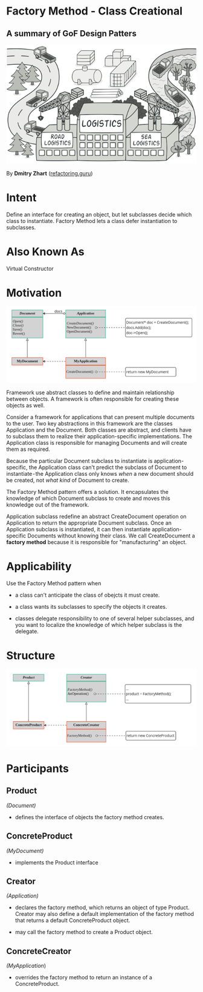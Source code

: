 # Factory Method - Class Creational

## A summary of GoF Design Patters

![](https://github.com/FedericoBruzzone/medium/blob/main/Factory%20Method%20-%20Class%20Creational/img/cover.png)

By **Dmitry Zhart** ([refactoring.guru](https://refactoring.guru/))

# Intent

Define an interface for creating an object, but let subclasses decide which class to instantiate. Factory Method lets a class defer instantiation to subclasses.

# Also Known As

Virtual Constructor

# Motivation

![](https://github.com/FedericoBruzzone/medium/blob/main/Factory%20Method%20-%20Class%20Creational/img/1.png)


Framework use abstract classes to define and maintain relationship between objects. A framework is often responsible for creating these objects as well. 

Consider a framework for applications that can present multiple documents to the user. Two key abstractions in this framework are the classes Application and the Document. Both classes are abstract, and clients have to subclass them to realize their application-specific implementations. The Application class is responsible for managing Documents and will create them as required.

Because the particular Document subclass to instantiate is application-specific, the Application class can't predict the subclass of Document to instantiate - the Application class only knows *when* a new document should be created, not *what kind* of Document to create.

The Factory Method pattern offers a solution. It encapsulates the knowledge of which Document subclass to create and moves this knowledge out of the framework.

Application subclass redefine an abstract CreateDocument operation on Application to return the appropriate Document subclass. Once an Application subclass is instantiated, it can then instantiate application-specific Documents without knowing their class. We call CreateDocument a **factory method** because it is responsible for "manufacturing" an object.

# Applicability

Use the Factory Method pattern when

- a class can't anticipate the class of obejcts it must create.

- a class wants its subclasses to specify the objects it creates.

- classes delegate responsibility to one of several helper subclasses, and you want to localize the knowledge of which helper subclass is the delegate.

# Structure

![](https://github.com/FedericoBruzzone/medium/blob/main/Factory%20Method%20-%20Class%20Creational/img/2.png)

# Participants

## Product

*(Document)*

- defines the interface of objects the factory method creates. 

## ConcreteProduct

*(MyDocument)*

- implements the Product interface

## Creator

*(Application)*

- declares the factory method, which returns an object of type Product. Creator may also define a default implementation of the factory method that returns a default ConcreteProduct object.

- may call the factory method to create a Product object.

## ConcreteCreator

*(MyApplication*)

- overrides the factory method to return an instance of a ConcreteProduct.
